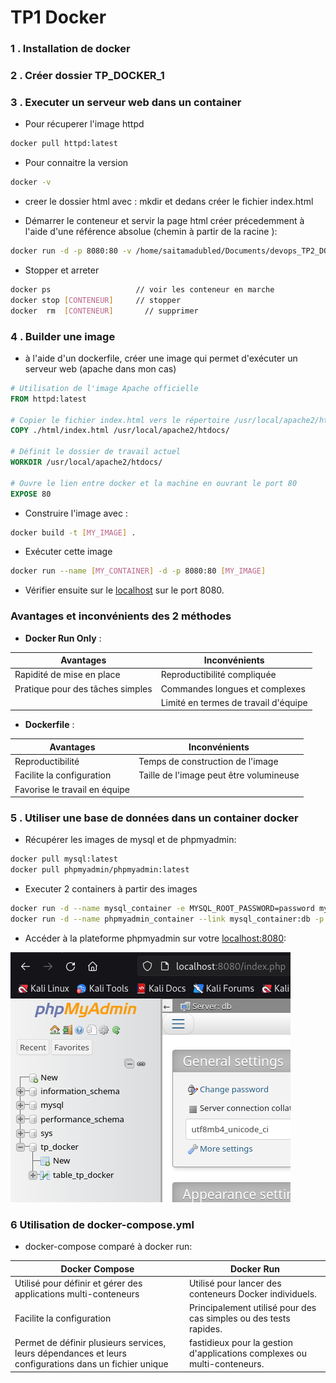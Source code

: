 # TP1 Docker
### 1 . Installation de docker
### 2 . Créer dossier TP_DOCKER_1
### 3 . Executer un serveur web dans un container 
   - Pour récuperer l'image httpd
   ```bash
   docker pull httpd:latest 
   ```

   -  Pour connaitre la version
   ```bash 
   docker -v  
   ```

   - creer le dossier html avec : mkdir et dedans créer le fichier index.html

   - Démarrer le conteneur et servir la page html créer précedemment à l'aide d'une référence absolue (chemin à partir de la racine ):
   ```bash 
   docker run -d -p 8080:80 -v /home/saitamadubled/Documents/devops_TP2_DOCKER_ynov/TP_DOCKER_1/html/index.html:/usr/local/apache2/htdocs/index.html  httpd:latest
   ```

   - Stopper et arreter 
   ```bash 
   docker ps                   // voir les conteneur en marche
   docker stop [CONTENEUR]     // stopper
   docker  rm  [CONTENEUR]       // supprimer
   ```

### 4 . Builder une image
   
- à l'aide d'un dockerfile, créer une image qui permet d'exécuter un serveur web (apache dans mon cas)

```Dockerfile 
# Utilisation de l'image Apache officielle
FROM httpd:latest

# Copier le fichier index.html vers le répertoire /usr/local/apache2/htdocs/ du conteneur
COPY ./html/index.html /usr/local/apache2/htdocs/

# Définit le dossier de travail actuel
WORKDIR /usr/local/apache2/htdocs/

# Ouvre le lien entre docker et la machine en ouvrant le port 80
EXPOSE 80
```

- Construire l'image avec :
```bash 
docker build -t [MY_IMAGE] .
```
- Exécuter cette image
```bash 
docker run --name [MY_CONTAINER] -d -p 8080:80 [MY_IMAGE]
```
- Vérifier ensuite sur le [localhost](http://localhost:8080/) sur le port 8080.

### Avantages et inconvénients des 2 méthodes

- **Docker Run Only** :

| Avantages  | Inconvénients   | 
|-------------------------|-----------------------------|
| Rapidité de mise en place | Reproductibilité compliquée |
| Pratique pour des tâches simples | Commandes longues et complexes |
| | Limité en termes de travail d'équipe |

- **Dockerfile** :

| Avantages  | Inconvénients   | 
|-------------------------|-----------------------------|
| Reproductibilité | Temps de construction de l'image |
| Facilite la configuration | Taille de l'image peut être volumineuse |
| Favorise le travail en équipe |  ||

### 5 . Utiliser une base de données dans un container docker

   - Récupérer les images de mysql et de phpmyadmin:
```bash 
docker pull mysql:latest
docker pull phpmyadmin/phpmyadmin:latest
```
   - Executer 2 containers à partir des images

```bash 
docker run -d --name mysql_container -e MYSQL_ROOT_PASSWORD=password mysql:latest
docker run -d --name phpmyadmin_container --link mysql_container:db -p 8080:80 phpmyadmin/phpmyadmin:latest
```

  - Accéder à la plateforme phpmyadmin sur votre [localhost:8080](http://localhost:8080/):

![Phpmyadmin](./image.png)

### 6 Utilisation de docker-compose.yml

   - docker-compose comparé à docker run:
   
| **Docker Compose**  | **Docker Run**   | 
|-------------------------|-----------------------------|
| Utilisé pour définir et gérer des applications multi-conteneurs | Utilisé pour lancer des conteneurs Docker individuels. |
| Facilite la configuration | Principalement utilisé pour des cas simples ou des tests rapides.|
| Permet de définir plusieurs services, leurs dépendances et leurs configurations dans un fichier unique| fastidieux pour la gestion d'applications complexes ou multi-conteneurs. ||

